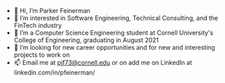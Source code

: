 - 👋 Hi, I’m Parker Feinerman
- 👀 I’m interested in Software Engineering, Technical Consulting, and the FinTech industry
- 🌱 I’m a Computer Science Engineering student at Cornell University's College of Engineering, graduating in August 2021
- 💞️ I’m looking for new career opportunities and for new and interesting projects to work on
- 📫 Email me at pjf73@cornell.edu or on add me on LinkedIn at linkedin.com/in/pfeinerman/

<!---
Pfeinerman311/Pfeinerman311 is a ✨ special ✨ repository because its `README.md` (this file) appears on your GitHub profile.
You can click the Preview link to take a look at your changes.
--->
